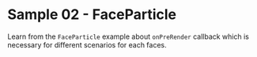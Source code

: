  # Sample 02 - FaceParticle
  Learn from the `FaceParticle` example about `onPreRender` callback which is necessary for different scenarios for each faces.